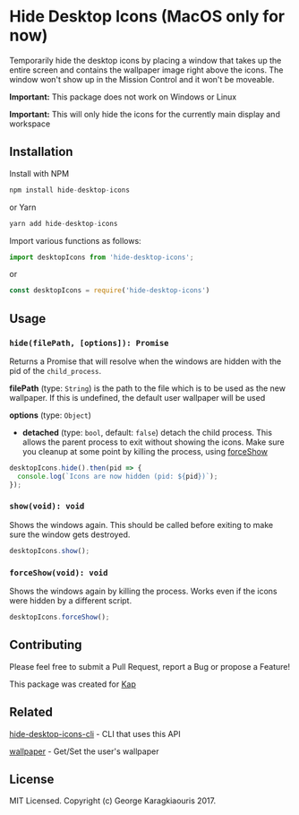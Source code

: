 Hide Desktop Icons (MacOS only for now)
==

Temporarily hide the desktop icons by placing a window that takes up the entire screen and contains the wallpaper image right above the icons. The window won't show up in the Mission Control and it won't be moveable.

**Important:** This package does not work on Windows or Linux

**Important:** This will only hide the icons for the currently main display and workspace

## Installation

Install with NPM
```javascript
npm install hide-desktop-icons
```

or Yarn
```javascript
yarn add hide-desktop-icons
```

Import various functions as follows:
```js
import desktopIcons from 'hide-desktop-icons';
```

or 

```js
const desktopIcons = require('hide-desktop-icons')
```

## Usage

### `hide(filePath, [options]): Promise`

Returns a Promise that will resolve when the windows are hidden with the pid of the `child_process`.


**filePath** (type: `String`) is the path to the file which is to be used as the new wallpaper. If this is undefined, the default user wallpaper will be used

**options** (type: `Object`) 
- **detached** (type: `bool`, default: `false`) detach the child process. This allows the parent process to exit without showing the icons. Make sure you cleanup at some point by killing the process, using [forceShow](https://github.com/karaggeorge/hide-desktop-icons#forceshowvoid-void)


```js
desktopIcons.hide().then(pid => {
  console.log(`Icons are now hidden (pid: ${pid})`);
});
```

### `show(void): void`

Shows the windows again. This should be called before exiting to make sure the window gets destroyed.

```js
desktopIcons.show();
```

### `forceShow(void): void`

Shows the windows again by killing the process. Works even if the icons were hidden by a different script.

```js
desktopIcons.forceShow();
```

## Contributing

Please feel free to submit a Pull Request, report a Bug or propose a Feature!

This package was created for [Kap](https://github.com/wulkano/kap)

## Related

[hide-desktop-icons-cli](https://github.com/karaggeorge/hide-desktop-icons-cli) - CLI that uses this API

[wallpaper](https://github.com/sindresorhus/wallpaper) - Get/Set the user's wallpaper

## License
MIT Licensed. Copyright (c) George Karagkiaouris 2017.
